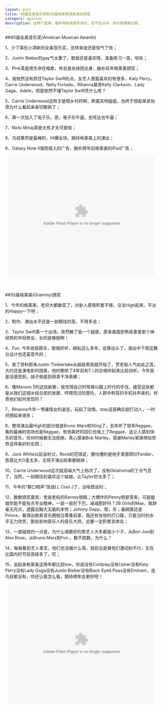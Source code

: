 ```yaml
---
layout: post
title: 40届全美音乐奖和55届格莱美颁奖演出观感
category: opinion
description: 这两个盛典，每年带给我很多快乐，忍不住点评，将长微博搬过来。
---
```


##40届全美音乐奖(Ameican Musican Awards)

1、少了英伦小清新的全美音乐奖，总体来说还是俗气了些；

2、Justin Bieber的gay气太重了，歌我还是喜欢呀，准备练习一首，哈哈；

3、Pink真是用生命在唱歌，并且是杂技团出身，脑补前年格莱美颁奖；

4、我依然没有抓住Taylor Swift的点，女艺人里面喜欢的有很多，Katy Perry，Carrie Underwood、Nelly Furtado、Rihanna甚至Kelly Clarkson、Lady Gaga、Adele，但是依然不懂Taylor Swift凭什么呢？

5、Carrie Underwood这样才是唱乡村的啊，斯威夫特姐姐，也终于想起来吴怡霈为什么看起来亲切眼熟了；

6、第一次加入了电子乐，恩，电子乐牛逼，史旺达也牛逼；

7、Nicki Minaj真是太有才太可爱啦；

8、鸟叔果然是最棒的，Hi爆全场，期待格莱美上的演出；

9、Galaxy Note II强势插入的广告，脑补两年前格莱美的iPad广告；

<div style="text-align:center;margin-bottom:50px;">
<embed src="http://player.youku.com/player.php/sid/XNDc3MTQzMjg0/v.swf" quality="high" width="480" height="400" align="middle" allowScriptAccess="sameDomain" allowFullscreen="true" type="application/x-shockwave-flash"></embed>
</div>

##55届格莱美(Grammy)颁奖

1、今年的格莱美，老将大都歇菜了，对新人感情积累不够，没法High起来，平淡的Happy一下吧；

2、制作、演出水平还是一如既往的高，不用多说；

3、Taylor Swift第一个出场，突然解了我一个疑惑，原来美国恐怖故事里那个神经质的年轻修女，长的是像她啊！

4、Fun. 今年收获颇丰，歌很好听，耕耘这么多年，总算出头了，演出中下雨这舞台设计也还蛮意外的；

5、查了资料原来Justin Timberlake从超级男孩就开始了，贾老板人气如此之高，大约还是演电影的因素，他的歌除了4年前和T.I.的合唱听起来比较动听，今年我是没感受到，胡子倒是刮得真干净真嫩；

6、像Maroon 5的这些新歌，我觉得自己时常难以跟上时代的步伐，接受这些都是从我们这城乡结合部的发廊、呼啸而过的摩托、人群中刺耳的手机铃声来的，好奇他们如何发现的？

7、Rihanna今年一甩骚情女的姿态，玩起了动情，stay这首确实挺打动人，一时间想起来很多；

8、整场演出最High的部分就是Bruno Mars和Sting了，去年听了很多Reggae，看的最棒的现场也是Reggae，有很美好的回忆也烙上了Reggae，这让人感到快乐的音乐，任何时候都无法拒绝，真心感谢Bob Marley，感谢Marley家族带给世界这样美好的东西；

9、Jack White以前没听过，Rock的范很足，要吐槽的是他手里那把烂Fender，质感比大G差太多，无怪乎演出结束要砸掉；

10、Carrie Underwood这次就高端大气上档次了，没有Oklahoma的丁点气息了，当然，一如既往的喜欢这个姑娘，比Taylor好太多了；

11、今年的“群口相声”改成LL Cool J了，没啥想说的；

12、数数颁奖嘉宾，老爸老妈的Barney很搞；大爆炸的Penny倒是常来，可是姐姐你能不能有点专业精神，一层一层的下巴，减减肥好吗？2B Girls的Max，致辞毫无亮点，透露出胸大无脑的本性；Johnny Depp，嗯，吊；最碉堡还是Prince，看得出欧美音乐圈相当尊重前辈，我还有张他的打口碟，只是当时的水平无力欣赏，那些影响音乐人的音乐大师，总要一定积累去体会；

13、一直疑惑的一点是，为什么唱歌好的男艺人大多都是小个子，从Bon Jovi到Alex Rose，从Bruno Mars到Fun.，数不胜数，为什么？

14、每每看到艺人拿奖，他们也没煽什么情，我却总是替他们激动到不行，实在比国内的节目高级多了，哎；

15、说起来格莱美这两年都比较low，你说没有Coldplay没有Usher没有Katy Perry没有Lady Gaga没有Justin Bieber没有Black Eyed Peas没有Eminem，连鸟叔都没有，你还让我怎么看，期待明年会更好吧！

<div style="text-align:center">
<embed src="http://player.youku.com/player.php/sid/XNTEzNzI1Njcy/v.swf" quality="high" width="480" height="400" align="middle" allowScriptAccess="sameDomain" allowFullscreen="true" type="application/x-shockwave-flash"></embed>
</div>

[BeiYuu]:    http://beiyuu.com  "BeiYuu"
